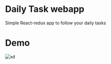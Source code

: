 # Daily Task webapp

Simple React-redux app to follow your daily tasks

# Demo

![xd](https://user-images.githubusercontent.com/90655224/192671024-6555d924-3dc9-4a90-a3f4-b3bcbe4722ae.png)
